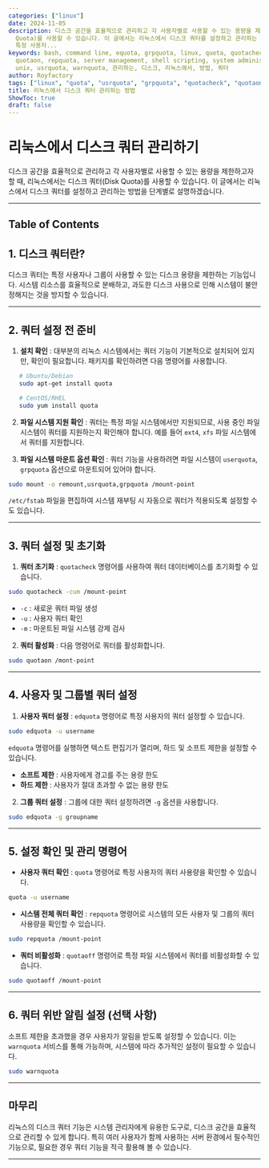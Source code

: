 ```yaml
---
categories: ["linux"]
date: 2024-11-05
description: 디스크 공간을 효율적으로 관리하고 각 사용자별로 사용할 수 있는 용량을 제한하고자 할 때, 리눅스에서는 디스크 쿼터(Disk
  Quota)를 사용할 수 있습니다. 이 글에서는 리눅스에서 디스크 쿼터를 설정하고 관리하는 방법을 단계별로 설명하겠습니다. --- 디스크 쿼터는
  특정 사용자...
keywords: bash, command line, equota, grpquota, linux, quota, quotacheck, quotaoff,
  quotaon, repquota, server management, shell scripting, system administration, terminal,
  unix, usrquota, warnquota, 관리하는, 디스크, 리눅스에서, 방법, 쿼터
author: Royfactory
tags: ["linux", "quota", "usrquota", "grpquota", "quotacheck", "quotaon", "equota", "repquota", "quotaoff", "warnquota"]
title: 리눅스에서 디스크 쿼터 관리하는 방법
ShowToc: true
draft: false
---
```


# 리눅스에서 디스크 쿼터 관리하기

디스크 공간을 효율적으로 관리하고 각 사용자별로 사용할 수 있는 용량을 제한하고자 할 때, 리눅스에서는 디스크 쿼터(Disk Quota)를 사용할 수 있습니다. 이 글에서는 리눅스에서 디스크 쿼터를 설정하고 관리하는 방법을 단계별로 설명하겠습니다.

---
## Table of Contents

## 1. 디스크 쿼터란?
디스크 쿼터는 특정 사용자나 그룹이 사용할 수 있는 디스크 용량을 제한하는 기능입니다. 시스템 리소스를 효율적으로 분배하고, 과도한 디스크 사용으로 인해 시스템이 불안정해지는 것을 방지할 수 있습니다.

---

## 2. 쿼터 설정 전 준비

1. **설치 확인** : 대부분의 리눅스 시스템에서는 쿼터 기능이 기본적으로 설치되어 있지만, 확인이 필요합니다. 패키지를 확인하려면 다음 명령어를 사용합니다.

```bash
   # Ubuntu/Debian
   sudo apt-get install quota

   # CentOS/RHEL
   sudo yum install quota
```

2. **파일 시스템 지원 확인** : 쿼터는 특정 파일 시스템에서만 지원되므로, 사용 중인 파일 시스템이 쿼터를 지원하는지 확인해야 합니다. 예를 들어 `ext4`, `xfs` 파일 시스템에서 쿼터를 지원합니다.

3. **파일 시스템 마운트 옵션 확인** : 쿼터 기능을 사용하려면 파일 시스템이 `userquota`, `grpquota` 옵션으로 마운트되어 있어야 합니다.

```bash
sudo mount -o remount,usrquota,grpquota /mount-point
```

`/etc/fstab` 파일을 편집하여 시스템 재부팅 시 자동으로 쿼터가 적용되도록 설정할 수도 있습니다.

---

## 3. 쿼터 설정 및 초기화

1. **쿼터 초기화** : `quotacheck` 명령어를 사용하여 쿼터 데이터베이스를 초기화할 수 있습니다.

```bash
sudo quotacheck -cum /mount-point
```

- `-c` : 새로운 쿼터 파일 생성
- `-u` : 사용자 쿼터 확인
- `-m` : 마운트된 파일 시스템 강제 검사

2. **쿼터 활성화** : 다음 명령어로 쿼터를 활성화합니다.

```bash
sudo quotaon /mont-point
```

---

## 4. 사용자 및 그룹별 쿼터 설정

1. **사용자 쿼터 설정** : `edquota` 명령어로 특정 사용자의 쿼터 설정할 수 있습니다.

```bash
sudo edquota -u username
```

`edquota` 명령어를 실행하면 텍스트 편집기가 열리며, 하드 및 소프트 제한을 설정할 수 있습니다.

- **소프트 제한** : 사용자에게 경고를 주는 용량 한도
- **하드 제한** : 사용자가 절대 초과할 수 없는 용량 한도

2. **그룹 쿼터 설정** : 그룹에 대한 쿼터 설정하려면 `-g` 옵션을 사용합니다.

```bash
sudo edquota -g groupname
```

---

## 5. 설정 확인 및 관리 명령어

- **사용자 쿼터 확인** : `quota` 명령어로 특정 사용자의 쿼터 사용량을 확인할 수 있습니다.

```bash
quota -u username
```

- **시스템 전체 쿼터 확인** : `repquota` 명령어로 시스템의 모든 사용자 및 그룹의 쿼터 사용량을 확인할 수 있습니다.

```bash
sudo repquota /mount-point
```

- **쿼터 비활성화** : `quotaoff` 명령어로 특정 파일 시스템에서 쿼터를 비활성화할 수 있습니다.

```bash
sudo quotaoff /mount-point
```

---

## 6. 쿼터 위반 알림 설정 (선택 사항)

소프트 제한을 초과했을 경우 사용자가 알림을 받도록 설정할 수 있습니다. 이는 `warnquota` 서비스를 통해 가능하며, 시스템에 따라 추가적인 설정이 필요할 수 있습니다.

```bash
sudo warnquota
```

---

## 마무리

리눅스의 디스크 쿼터 기능은 시스템 관리자에게 유용한 도구로, 디스크 공간을 효율적으로 관리할 수 있게 합니다. 특히 여러 사용자가 함께 사용하는 서버 환경에서 필수적인 기능으로, 필요한 경우 쿼터 기능을 적극 활용해 볼 수 있습니다.

---
